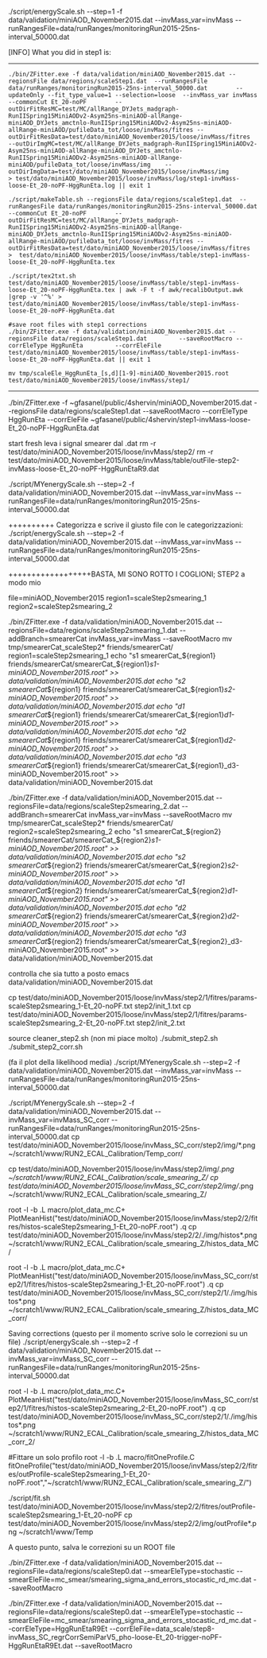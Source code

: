 

./script/energyScale.sh --step=1 -f data/validation/miniAOD_November2015.dat --invMass_var=invMass --runRangesFile=data/runRanges/monitoringRun2015-25ns-interval_50000.dat

[INFO] What you did in step1 is:

******************************************************************************
	./bin/ZFitter.exe -f data/validation/miniAOD_November2015.dat --regionsFile data/regions/scaleStep1.dat  --runRangesFile data/runRanges/monitoringRun2015-25ns-interval_50000.dat  	     --updateOnly --fit_type_value=1 --selection=loose  --invMass_var invMass --commonCut Et_20-noPF 	    --outDirFitResMC=test/MC/allRange_DYJets_madgraph-RunIISpring15MiniAODv2-Asym25ns-miniAOD-allRange-miniAOD_DYJets_amctnlo-RunIISpring15MiniAODv2-Asym25ns-miniAOD-allRange-miniAOD/pufileData_tot/loose/invMass/fitres --outDirFitResData=test/dato/miniAOD_November2015/loose/invMass/fitres 	    --outDirImgMC=test/MC/allRange_DYJets_madgraph-RunIISpring15MiniAODv2-Asym25ns-miniAOD-allRange-miniAOD_DYJets_amctnlo-RunIISpring15MiniAODv2-Asym25ns-miniAOD-allRange-miniAOD/pufileData_tot/loose/invMass/img    --outDirImgData=test/dato/miniAOD_November2015/loose/invMass/img 	    > test/dato/miniAOD_November2015/loose/invMass/log/step1-invMass-loose-Et_20-noPF-HggRunEta.log || exit 1
	
	./script/makeTable.sh --regionsFile data/regions/scaleStep1.dat  --runRangesFile data/runRanges/monitoringRun2015-25ns-interval_50000.dat --commonCut Et_20-noPF 	    --outDirFitResMC=test/MC/allRange_DYJets_madgraph-RunIISpring15MiniAODv2-Asym25ns-miniAOD-allRange-miniAOD_DYJets_amctnlo-RunIISpring15MiniAODv2-Asym25ns-miniAOD-allRange-miniAOD/pufileData_tot/loose/invMass/fitres --outDirFitResData=test/dato/miniAOD_November2015/loose/invMass/fitres 	    >  test/dato/miniAOD_November2015/loose/invMass/table/step1-invMass-loose-Et_20-noPF-HggRunEta.tex
	
	./script/tex2txt.sh test/dato/miniAOD_November2015/loose/invMass/table/step1-invMass-loose-Et_20-noPF-HggRunEta.tex | awk -F t -f awk/recalibOutput.awk |grep -v '^%' > test/dato/miniAOD_November2015/loose/invMass/table/step1-invMass-loose-Et_20-noPF-HggRunEta.dat
	
	#save root files with step1 corrections
	./bin/ZFitter.exe -f data/validation/miniAOD_November2015.dat --regionsFile data/regions/scaleStep1.dat   	    --saveRootMacro --corrEleType HggRunEta 	    --corrEleFile test/dato/miniAOD_November2015/loose/invMass/table/step1-invMass-loose-Et_20-noPF-HggRunEta.dat || exit 1
	
	mv tmp/scaleEle_HggRunEta_[s,d][1-9]-miniAOD_November2015.root test/dato/miniAOD_November2015/loose/invMass/step1/
******************************************************************************


./bin/ZFitter.exe -f ~gfasanel/public/4shervin/miniAOD_November2015.dat --regionsFile data/regions/scaleStep1.dat   	    --saveRootMacro --corrEleType HggRunEta 	    --corrEleFile ~gfasanel/public/4shervin/step1-invMass-loose-Et_20-noPF-HggRunEta.dat 


start fresh
leva i signal smearer dal .dat
rm -r test/dato/miniAOD_November2015/loose/invMass/step2/
rm -r test/dato/miniAOD_November2015/loose/invMass/table/outFile-step2-invMass-loose-Et_20-noPF-HggRunEtaR9.dat

./script/MYenergyScale.sh --step=2 -f data/validation/miniAOD_November2015.dat --invMass_var=invMass --runRangesFile=data/runRanges/monitoringRun2015-25ns-interval_50000.dat

++++++++++
Categorizza e scrive il giusto file con le categorizzazioni:
./script/energyScale.sh --step=2 -f data/validation/miniAOD_November2015.dat --invMass_var=invMass --runRangesFile=data/runRanges/monitoringRun2015-25ns-interval_50000.dat


++++++++++++++++++BASTA, MI SONO ROTTO I COGLIONI; STEP2 a modo mio

file=miniAOD_November2015
region1=scaleStep2smearing_1
region2=scaleStep2smearing_2

./bin/ZFitter.exe -f data/validation/miniAOD_November2015.dat --regionsFile=data/regions/scaleStep2smearing_1.dat --addBranch=smearerCat invMass_var=invMass --saveRootMacro
mv tmp/smearerCat_scaleStep2* friends/smearerCat/
region1=scaleStep2smearing_1
echo "s1      smearerCat_${region1}     friends/smearerCat/smearerCat_${region1}_s1-miniAOD_November2015.root" >> data/validation/miniAOD_November2015.dat
echo "s2      smearerCat_${region1}     friends/smearerCat/smearerCat_${region1}_s2-miniAOD_November2015.root" >> data/validation/miniAOD_November2015.dat
echo "d1      smearerCat_${region1}     friends/smearerCat/smearerCat_${region1}_d1-miniAOD_November2015.root" >> data/validation/miniAOD_November2015.dat
echo "d2      smearerCat_${region1}     friends/smearerCat/smearerCat_${region1}_d2-miniAOD_November2015.root" >> data/validation/miniAOD_November2015.dat
echo "d3      smearerCat_${region1}     friends/smearerCat/smearerCat_${region1}_d3-miniAOD_November2015.root" >> data/validation/miniAOD_November2015.dat

./bin/ZFitter.exe -f data/validation/miniAOD_November2015.dat --regionsFile=data/regions/scaleStep2smearing_2.dat --addBranch=smearerCat invMass_var=invMass --saveRootMacro
mv tmp/smearerCat_scaleStep2* friends/smearerCat/
region2=scaleStep2smearing_2 
echo "s1      smearerCat_${region2}     friends/smearerCat/smearerCat_${region2}_s1-miniAOD_November2015.root" >> data/validation/miniAOD_November2015.dat
echo "s2      smearerCat_${region2}     friends/smearerCat/smearerCat_${region2}_s2-miniAOD_November2015.root" >> data/validation/miniAOD_November2015.dat
echo "d1      smearerCat_${region2}     friends/smearerCat/smearerCat_${region2}_d1-miniAOD_November2015.root" >> data/validation/miniAOD_November2015.dat
echo "d2      smearerCat_${region2}     friends/smearerCat/smearerCat_${region2}_d2-miniAOD_November2015.root" >> data/validation/miniAOD_November2015.dat
echo "d3      smearerCat_${region2}     friends/smearerCat/smearerCat_${region2}_d3-miniAOD_November2015.root" >> data/validation/miniAOD_November2015.dat

controlla che sia tutto a posto
emacs data/validation/miniAOD_November2015.dat

cp test/dato/miniAOD_November2015/loose/invMass/step2/1/fitres/params-scaleStep2smearing_1-Et_20-noPF.txt step2/init_1.txt
cp test/dato/miniAOD_November2015/loose/invMass/step2/1/fitres/params-scaleStep2smearing_2-Et_20-noPF.txt step2/init_2.txt

source cleaner_step2.sh (non mi piace molto)
./submit_step2.sh
./submit_step2_corr.sh

(fa il plot della likelihood media)
./script/MYenergyScale.sh --step=2 -f data/validation/miniAOD_November2015.dat --invMass_var=invMass --runRangesFile=data/runRanges/monitoringRun2015-25ns-interval_50000.dat

./script/MYenergyScale.sh --step=2 -f data/validation/miniAOD_November2015.dat --invMass_var=invMass_SC_corr --runRangesFile=data/runRanges/monitoringRun2015-25ns-interval_50000.dat
cp test/dato/miniAOD_November2015/loose/invMass_SC_corr/step2/img/*.png ~/scratch1/www/RUN2_ECAL_Calibration/Temp_corr/

cp test/dato/miniAOD_November2015/loose/invMass/step2/img/*.png ~/scratch1/www/RUN2_ECAL_Calibration/scale_smearing_Z/
cp test/dato/miniAOD_November2015/loose/invMass_SC_corr/step2/img/*.png ~/scratch1/www/RUN2_ECAL_Calibration/scale_smearing_Z/


root -l -b 
.L macro/plot_data_mc.C+ 
PlotMeanHist("test/dato/miniAOD_November2015/loose/invMass/step2/2/fitres/histos-scaleStep2smearing_1-Et_20-noPF.root")
.q
cp test/dato/miniAOD_November2015/loose/invMass/step2/2/./img/histos*.png ~/scratch1/www/RUN2_ECAL_Calibration/scale_smearing_Z/histos_data_MC/

root -l -b 
.L macro/plot_data_mc.C+ 
PlotMeanHist("test/dato/miniAOD_November2015/loose/invMass_SC_corr/step2/1/fitres/histos-scaleStep2smearing_1-Et_20-noPF.root")
.q
cp test/dato/miniAOD_November2015/loose/invMass_SC_corr/step2/1/./img/histos*.png ~/scratch1/www/RUN2_ECAL_Calibration/scale_smearing_Z/histos_data_MC_corr/


Saving corrections (questo per il momento scrive solo le correzioni su un file)
./script/energyScale.sh --step=2 -f data/validation/miniAOD_November2015.dat --invMass_var=invMass_SC_corr --runRangesFile=data/runRanges/monitoringRun2015-25ns-interval_50000.dat

root -l -b 
.L macro/plot_data_mc.C+ 
PlotMeanHist("test/dato/miniAOD_November2015/loose/invMass_SC_corr/step2/1/fitres/histos-scaleStep2smearing_2-Et_20-noPF.root")
.q
cp test/dato/miniAOD_November2015/loose/invMass_SC_corr/step2/1/./img/histos*.png ~/scratch1/www/RUN2_ECAL_Calibration/scale_smearing_Z/histos_data_MC_corr_2/

#Fittare un solo profilo
root -l -b
.L macro/fitOneProfile.C
fitOneProfile("test/dato/miniAOD_November2015/loose/invMass/step2/2/fitres/outProfile-scaleStep2smearing_1-Et_20-noPF.root","~/scratch1/www/RUN2_ECAL_Calibration/scale_smearing_Z/")

./script/fit.sh test/dato/miniAOD_November2015/loose/invMass/step2/2/fitres/outProfile-scaleStep2smearing_1-Et_20-noPF
cp test/dato/miniAOD_November2015/loose/invMass/step2/2/img/outProfile*.png ~/scratch1/www/Temp



A questo punto, salva le correzioni su un ROOT file

./bin/ZFitter.exe -f data/validation/miniAOD_November2015.dat --regionsFile=data/regions/scaleStep0.dat --smearEleType=stochastic --smearEleFile=mc_smear/smearing_sigma_and_errors_stocastic_rd_mc.dat --saveRootMacro

./bin/ZFitter.exe -f data/validation/miniAOD_November2015.dat --regionsFile=data/regions/scaleStep0.dat --smearEleType=stochastic --smearEleFile=mc_smear/smearing_sigma_and_errors_stocastic_rd_mc.dat --corrEleType=HggRunEtaR9Et --corrEleFile=data_scale/step8-invMass_SC_regrCorrSemiParV5_pho-loose-Et_20-trigger-noPF-HggRunEtaR9Et.dat --saveRootMacro
